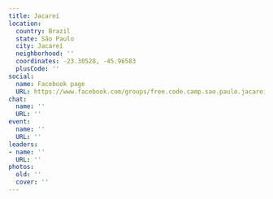 ```yaml
---
title: Jacareí
location:
  country: Brazil
  state: São Paulo
  city: Jacareí
  neighborhood: ''
  coordinates: -23.30528, -45.96583
  plusCode: ''
social:
  name: Facebook page
  URL: https://www.facebook.com/groups/free.code.camp.sao.paulo.jacarei
chat:
  name: ''
  URL: ''
event:
  name: ''
  URL: ''
leaders:
- name: ''
  URL: ''
photos:
  old: ''
  cover: ''
---
```

